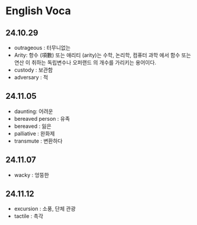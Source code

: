 # English Voca

## 24.10.29

- outrageous : 터무니없는
- Arity: 항수 (項數) 또는 애리티 (arity)는 수학, 논리학, 컴퓨터 과학 에서 함수 또는 연산 이 취하는 독립변수나 오퍼랜드 의 개수를 가리키는 용어이다.
- custody : 보관함
- adversary : 적

## 24.11.05

- daunting: 어려운
- bereaved person : 유족
- bereaved : 잃은
- palliative : 완화제
- transmute : 변환하다

## 24.11.07

- wacky : 엉뚱한

## 24.11.12

- excursion : 소풍, 단체 관광
- tactile : 촉각
